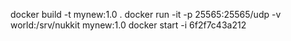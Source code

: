 docker build -t mynew:1.0 .
docker run -it -p 25565:25565/udp -v world:/srv/nukkit mynew:1.0
docker start -i 6f2f7c43a212
